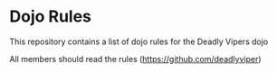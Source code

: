 Dojo Rules
==========

This repository contains a list of dojo rules for the Deadly Vipers dojo

All members should read the rules (https://github.com/deadlyviper)
